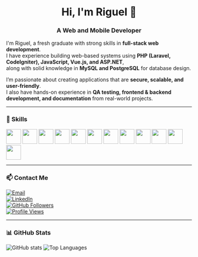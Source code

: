 <h1 align="center">Hi, I'm Riguel 👋</h1>
<h3 align="center">A Web and Mobile Developer</h3>

I'm Riguel, a fresh graduate with strong skills in **full-stack web development**.  
I have experience building web-based systems using **PHP (Laravel, CodeIgniter), JavaScript, Vue.js, and ASP.NET**,  
along with solid knowledge in **MySQL and PostgreSQL** for database design.  

I’m passionate about creating applications that are **secure, scalable, and user-friendly**.  
I also have hands-on experience in **QA testing, frontend & backend development, and documentation** from real-world projects.  

---

### 🔧 Skills

<p align="left">
  <img src="https://cdn.jsdelivr.net/gh/devicons/devicon/icons/html5/html5-original.svg" height="40" />
  <img src="https://cdn.jsdelivr.net/gh/devicons/devicon/icons/css3/css3-original.svg" height="40" />
  <img src="https://cdn.jsdelivr.net/gh/devicons/devicon/icons/bootstrap/bootstrap-plain.svg" height="40" />
  <img src="https://cdn.jsdelivr.net/gh/devicons/devicon/icons/javascript/javascript-original.svg" height="40" />
  <img src="https://cdn.jsdelivr.net/gh/devicons/devicon/icons/vuejs/vuejs-original.svg" height="40" />
  <img src="https://cdn.jsdelivr.net/gh/devicons/devicon/icons/php/php-original.svg" height="40" />
  <img src="https://cdn.jsdelivr.net/gh/devicons/devicon/icons/laravel/laravel-plain.svg" height="40" />
  <img src="https://cdn.jsdelivr.net/gh/devicons/devicon/icons/codeigniter/codeigniter-plain.svg" height="40" />
  <img src="https://cdn.jsdelivr.net/gh/devicons/devicon/icons/dot-net/dot-net-original.svg" height="40" />
  <img src="https://cdn.jsdelivr.net/gh/devicons/devicon/icons/mysql/mysql-original.svg" height="40" />
  <img src="https://cdn.jsdelivr.net/gh/devicons/devicon/icons/postgresql/postgresql-original.svg" height="40" />
  <img src="https://cdn.jsdelivr.net/gh/devicons/devicon/icons/git/git-original.svg" height="40" />
</p>

---

### 📫 Contact Me

[![Email](https://img.shields.io/badge/Email-D14836?style=flat&logo=gmail&logoColor=white)](mailto:youremail@gmail.com)  
[![LinkedIn](https://img.shields.io/badge/LinkedIn-blue?style=flat&logo=linkedin&logoColor=white)](https://linkedin.com/in/yourprofile)  
[![GitHub Followers](https://img.shields.io/github/followers/rigueldi?label=GitHub%20Followers&style=flat)](https://github.com/rigueldi)  
[![Profile Views](https://komarev.com/ghpvc/?username=rigueldi&label=Profile%20views)](https://github.com/rigueldi)  

---

### 📊 GitHub Stats
<p align="left">
  <img src="https://github-readme-stats.vercel.app/api?username=rigueldi&show_icons=true&theme=tokyonight" alt="GitHub stats" />
  <img src="https://github-readme-stats.vercel.app/api/top-langs/?username=rigueldi&layout=compact&theme=tokyonight" alt="Top Languages" />
</p>

